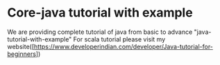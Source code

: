 # Core-java tutorial with example 

We are providing complete tutorial of java from basic to advance "java-tutorial-with-example"
For scala tutorial please visit  my website([https://www.developerindian.com/developer/Java-tutorial-for-beginners])
 
